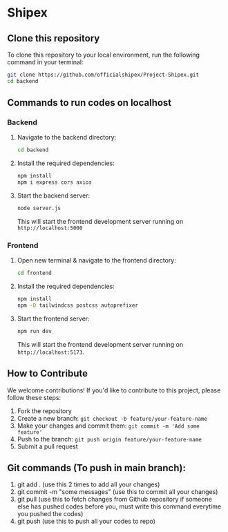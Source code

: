 # Shipex


## Clone this repository

To clone this repository to your local environment, run the following command in your terminal:

```bash
git clone https://github.com/officialshipex/Project-Shipex.git
cd backend
```

## Commands to run codes on localhost

### Backend
1. Navigate to the backend directory:
   ```bash
   cd backend
   ```

2. Install the required dependencies:
   ```bash
   npm install
   npm i express cors axios
   ```

4. Start the backend server:
   ```bash
   node server.js
   ```
   This will start the frontend development server running on `http://localhost:5000`

### Frontend
1. Open new terminal & navigate to the frontend directory:
   ```bash
   cd frontend
   ```

2. Install the required dependencies:
   ```bash
   npm install
   npm -D tailwindcss postcss autoprefixer
   ```

3. Start the frontend server:
   ```bash
   npm run dev
   ```

   This will start the frontend development server running on `http://localhost:5173`.



## How to Contribute

We welcome contributions! If you'd like to contribute to this project, please follow these steps:

1. Fork the repository
2. Create a new branch: `git checkout -b feature/your-feature-name`
3. Make your changes and commit them: `git commit -m 'Add some feature'`
4. Push to the branch: `git push origin feature/your-feature-name`
5. Submit a pull request

## Git commands (To push in main branch):
1. git add . (use this 2 times to add all your changes)
2. git commit -m "some messages" (use this to commit all your changes)
3. git pull (use this to fetch changes from Github repository if someone else has pushed codes before you, must write this command everytime you pushed the codes)
4. git push (use this to push all your codes to repo)
